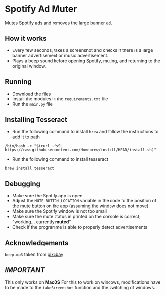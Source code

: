 # Spotify Ad Muter
Mutes Spotify ads and removes the large banner ad.
## How it works
- Every few seconds, takes a screenshot and checks if there is a large banner advertisement or music advertisement.
- Plays a beep sound before opening Spotify, muting, and returning to the original window.
## Running
- Download the files
- Install the modules in the `requirements.txt` file
- Run the `main.py` file
## Installing Tesseract
- Run the following command to install `brew` and follow the instructions to add it to path
```
/bin/bash -c "$(curl -fsSL https://raw.githubusercontent.com/Homebrew/install/HEAD/install.sh)"
```
- Run the following command to install tesseract
```
brew install tesseract
```
## Debugging
- Make sure the Spotify app is open
- Adjust the `MUTE_BUTTON_LOCATION` variable in the code to the position of the mute button on the app (assuming the window does not move)
- Make sure the Spotify window is not too small
- Make sure the mute status in printed on the console is correct; "working... currently **muted**"
- Check if the programme is able to properly detect advertisements
## Acknowledgements
`beep.mp3` taken from [pixabay](https://pixabay.com/sound-effects/ping-82822/)
## *IMPORTANT*
This only works on **MacOS**
For this to work on windows, modifications have to be made to the `takeScreenshot` function and the switching of windows.
